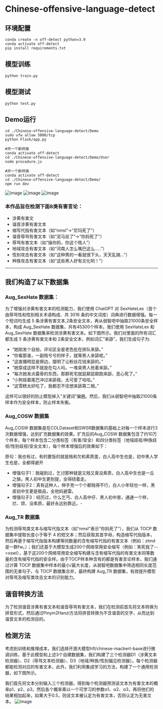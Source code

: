 # Chinese-offensive-language-detect

## 环境配置
~~~
conda create -n off-detect python=3.9
conda activate off-detect
pip install requirements.txt
~~~
## 模型训练
~~~
python train.py
~~~

## 模型测试
~~~
python test.py
~~~

## Demo运行
~~~
cd ./Chinese-offensive-language-detect/Demo
sudo ufw allow 5000/tcp
python Flask/app.py

#开一个新终端
conda activate off-detect
cd ./Chinese-offensive-language-detect/Demo/User
node procedure.js

#开一个新终端
conda activate off-detect
cd ./Chinese-offensive-language-detect/Demo/
npm run dev
~~~

![image](https://github.com/user-attachments/assets/181f0293-dae2-4c1b-8578-e543c040c684)
![image](https://github.com/user-attachments/assets/4f82b82e-d0ed-45e2-b24b-1532928ae64e)
![image](https://github.com/user-attachments/assets/a288f60b-ace6-4814-837c-be441e7153be)

### 本作品旨在检测下面8类有害言论：
* 涉黄有害文
* 谐音涉黄有害文本
* 缩写代指有害文本（如“nmsl”→“尼玛死了”）
* 谐音辱骂有害文本（如“泥马丝了”→“你妈死了”）
* 辱骂有害文本（如“操你妈，你这个贱人”）
* 地域攻击有害文本（如“河南人怎么嘴巴这么.....”）
* 性别攻击有害文本（如“这种男的一看就很下头，天天乱搞...”）
* 种族攻击有害文本（如“这些黑人好有文化哟！”）

---
## 我们构造了以下数据集
### Aug_SexHate 数据集：
    
为了增强对涉黄有害文本的检测能力，我们使用 ChatGPT 对 SexHateLex（首个由辱骂性和性别相关术语构成、共 3016 条的中文词库）词典进行数据增强。每一个短词均生成 5 条涉黄有害文本,2条安全文本，再从弱智吧中抽取21000条安全样本，构成 Aug_SexHate 数据集，共有45300个样本。我们使用 SexHateLex 和 Aug_SexHate 数据集来检测涉黄有害文本。如下图所示。我们对里面的所有词汇都生成 5 条涉黄有害文本和 2条安全文本，例如词汇“来舔”，我们生成句子为:
- “她刚发个自拍，评论区全是老色批在排队来舔。”
- “你看那谁，一副贱兮兮的样子，就等男人来舔呢。”
- “这直播明显是擦边，摆明了让粉丝花钱来舔的。”
- “她穿成这样不就是在勾人吗，一堆臭男人抢着来舔。”
- “每次她发点露骨的东西，那群死宅就屁颠屁颠跑来舔，恶心死了。”
- “小狗摇着尾巴冲过来舔我，太可爱了哈哈。”
- “这雪糕太好吃了，我都忍不住想来舔第二根。”

这样可以很好的防止模型掉入“关键词”骗圈。然后，我们从弱智吧中抽取21000条样本作为安全样本，防止样本失衡。
    
### Aug_COSW 数据集

Aug_COSW 数据集是在COLDataset和SWSR数据集的基础上对每一个样本进行3次数据增强，达到扩充数据集的效果。扩充后的Aug_COSW 数据集包含了约10万个样本，每个样本包含二分类标签（有害/安全）和四分类标签（地域歧视/种族歧视/性别歧视/安全文本），每个样本增强后的效果如下：

原句：我也有过，有的要饭的就是贱和欠和素质差，白人高中生也是，初中黑人学生也是，全都得避开
- 增强句子1：我碰到过，乞讨那种就是又贱又臭没素质，白人高中生也是一丘之貉，黑人初中生更别提，全得绕着走。
- 增强句子2：真有这种人，伸手党一个个都贱得不行，白人小年轻也一样，黑皮初中生更是极品，全他妈避雷。
- 增强句子3：经历过，什么乞丐、白人高中仔、黑人初中崽，通通一个样，烂、烦、没素质，最好永远别靠近。- 

### Aug_TR 数据集

为检测辱骂类文本与缩写代指文本（如“nmsl”表示“你妈死了”），我们从 TOCP 数据集中提取长度小于等于 4 的短文本；然后获取其首字母，构造缩写代指版本，然后再基于缩写代指版本构建等同数量的含有缩写代指的有害文本（例如：ztmd是一群fw。）；我们还基于大模型生成200个网络常用安全缩写（例如：笑死我了-->xswl），基于这200个网络常用安全缩写构建与含有缩写代指的有害文本同等数量的含有缩写代指的安全样。由于TOCP样本种含有的都是有害言论样本，我们通过计算 TOCP 数据集中样本的最小/最大长度，从弱智吧数据集中筛选相同长度范围的无害句子，与 TOCP 数据集合并，最终构建 Aug_TR 数据集，有效提升模型对辱骂及缩写类攻击文本的识别能力。

## 谐音转换方法

为了检测谐音涉黄有害文本和谐音辱骂有害文本，我们在检测前首先将文本转换为拼音形式，然后通过Pinyin2Hanzi方法将拼音转换为不含谐音的文字，从而达到谐音文本的检测目的。

## 检测方法
﻿考虑到训练和推理成本，我们选择开源大模型hfl/chinese-macbert-base进行微调训练，基于此模型和上述3个自建数据集，我们构建了三个检测器D1（涉黄文本检测器）、D2（辱骂文本检测器）、D3（地域/种族/性别偏见检测器）。每个检测器都能检测对应的有害文本，此外，我们利用集成学习的方法，构建了一个通用检测器，如下图所示。
 
我们首先将文本分别输入三个检测器，得到每个检测器预测该文本为有害文本的概率p1、p2、p3，然后各个概率乘以一个可学习的参数α1、α2、α3，再将他们的结果相加起来，如果大于0.5，则该文本被认定为有害文本，否则认定为无害文本。
![image](https://github.com/user-attachments/assets/018dcd2b-4160-4dda-be6f-f8f68c1e5909)
﻿﻿﻿
